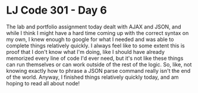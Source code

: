 # LJ Code 301 - Day 6

The lab and portfolio assignment today dealt with AJAX and JSON, and while I think I might have a hard time coming up with the correct syntax on my own, I knew enough to google for what I needed and was able to complete things relatively quickly. I always feel like to some extent this is proof that I don't know what I'm doing, like I should have already memorized every line of code I'd ever need, but it's not like these things can run themselves or can work outside of the rest of the logic. So, like, not knowing exactly how to phrase a JSON parse command really isn't the end of the world. Anyway, I finished things relatively quickly today, and am hoping to read all about node! 
